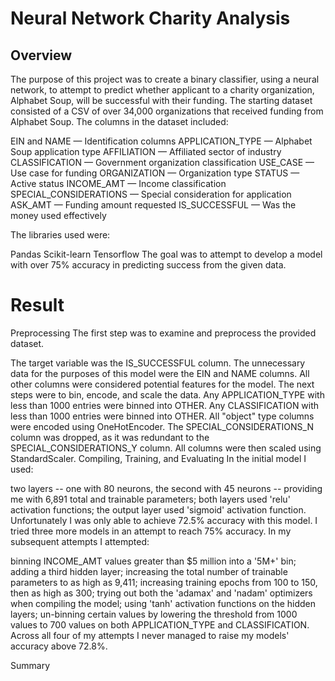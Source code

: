 
# Neural Network Charity Analysis
## Overview
The purpose of this project was to create a binary classifier, using a neural network, to attempt to predict whether applicant to a charity organization, Alphabet Soup, will be successful with their funding. The starting dataset consisted of a CSV of over 34,000 organizations that received funding from Alphabet Soup. The columns in the dataset included:

EIN and NAME — Identification columns
APPLICATION_TYPE — Alphabet Soup application type
AFFILIATION — Affiliated sector of industry
CLASSIFICATION — Government organization classification
USE_CASE — Use case for funding
ORGANIZATION — Organization type
STATUS — Active status
INCOME_AMT — Income classification
SPECIAL_CONSIDERATIONS — Special consideration for application
ASK_AMT — Funding amount requested
IS_SUCCESSFUL — Was the money used effectively

The libraries used were:

Pandas
Scikit-learn
Tensorflow
The goal was to attempt to develop a model with over 75% accuracy in predicting success from the given data.

# Result
Preprocessing
The first step was to examine and preprocess the provided dataset.

The target variable was the IS_SUCCESSFUL column.
The unnecessary data for the purposes of this model were the EIN and NAME columns.
All other columns were considered potential features for the model. The next steps were to bin, encode, and scale the data.
Any APPLICATION_TYPE with less than 1000 entries were binned into OTHER.
Any CLASSIFICATION with less than 1000 entries were binned into OTHER.
All "object" type columns were encoded using OneHotEncoder.
The SPECIAL_CONSIDERATIONS_N column was dropped, as it was redundant to the SPECIAL_CONSIDERATIONS_Y column.
All columns were then scaled using StandardScaler.
Compiling, Training, and Evaluating
In the initial model I used:

two layers -- one with 80 neurons, the second with 45 neurons -- providing me with 6,891 total and trainable parameters;
both layers used 'relu' activation functions;
the output layer used 'sigmoid' activation function. Unfortunately I was only able to achieve 72.5% accuracy with this model.
I tried three more models in an attempt to reach 75% accuracy. In my subsequent attempts I attempted:

binning INCOME_AMT values greater than $5 million into a '5M+' bin;
adding a third hidden layer;
increasing the total number of trainable parameters to as high as 9,411;
increasing training epochs from 100 to 150, then as high as 300;
trying out both the 'adamax' and 'nadam' optimizers when compiling the model;
using 'tanh' activation functions on the hidden layers;
un-binning certain values by lowering the threshold from 1000 values to 700 values on both APPLICATION_TYPE and CLASSIFICATION.
Across all four of my attempts I never managed to raise my models' accuracy above 72.8%.

Summary

